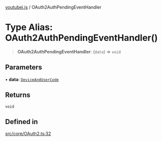 [youtubei.js](../README.md) / OAuth2AuthPendingEventHandler

# Type Alias: OAuth2AuthPendingEventHandler()

> **OAuth2AuthPendingEventHandler**: (`data`) => `void`

## Parameters

• **data**: [`DeviceAndUserCode`](DeviceAndUserCode.md)

## Returns

`void`

## Defined in

[src/core/OAuth2.ts:32](https://github.com/LuanRT/YouTube.js/blob/4ae0cc5c523a2080e68d6c0c1437c78fe318ea30/src/core/OAuth2.ts#L32)
